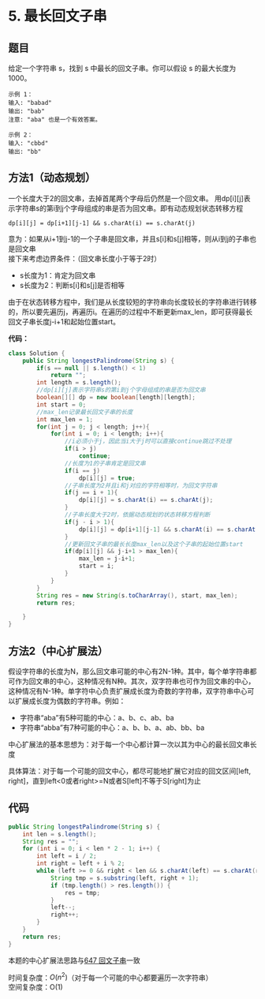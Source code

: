 # 5. 最长回文子串

## 题目
给定一个字符串 s，找到 s 中最长的回文子串。你可以假设 s 的最大长度为 1000。

    示例 1：
    输入: "babad"
    输出: "bab"
    注意: "aba" 也是一个有效答案。

    示例 2：
    输入: "cbbd"
    输出: "bb"

## 方法1（动态规划）  
一个长度大于2的回文串，去掉首尾两个字母后仍然是一个回文串。
用dp[i][j]表示字符串s的第i到j个字母组成的串是否为回文串。即有动态规划状态转移方程

```
dp[i][j] = dp[i+1][j-1] && s.charAt(i) == s.charAt(j)
```
意为：如果从i+1到j-1的一个子串是回文串，并且s[i]和s[j]相等，则从i到j的子串也是回文串  
接下来考虑边界条件：（回文串长度小于等于2时）  
* s长度为1：肯定为回文串
* s长度为2：判断s[i]和s[j]是否相等  

由于在状态转移方程中，我们是从长度较短的字符串向长度较长的字符串进行转移的，所以要先遍历j，再遍历i。在遍历的过程中不断更新max_len，即可获得最长回文子串长度j-i+1和起始位置start。


**代码：**  
```java
class Solution {
    public String longestPalindrome(String s) {
        if(s == null || s.length() < 1)
            return "";
        int length = s.length();
        //dp[i][j]表示字符串s的第i到j个字母组成的串是否为回文串
        boolean[][] dp = new boolean[length][length];
        int start = 0;
        //max_len记录最长回文子串的长度
        int max_len = 1;
        for(int j = 0; j < length; j++){
            for(int i = 0; i < length; i++){
                //i必须小于j，因此当i大于j时可以直接continue跳过不处理
                if(i > j)
                    continue;
                //长度为1的子串肯定是回文串
                if(i == j)
                    dp[i][j] = true;
                //子串长度为2并且i和j对应的字符相等时，为回文字符串
                if(j == i + 1){
                    dp[i][j] = s.charAt(i) == s.charAt(j);
                }
                //子串长度大于2时，依据动态规划的状态转移方程判断
                if(j - i > 1){
                    dp[i][j] = dp[i+1][j-1] && s.charAt(i) == s.charAt(j);
                }
                //更新回文子串的最长长度max_len以及这个子串的起始位置start
                if(dp[i][j] && j-i+1 > max_len){
                    max_len = j-i+1;
                    start = i;
                } 
            }
        }
        String res = new String(s.toCharArray(), start, max_len);
        return res;

    }
}
```

## 方法2（中心扩展法）
假设字符串的长度为N，那么回文串可能的中心有2N-1种。其中，每个单字符串都可作为回文串的中心，这种情况有N种。其次，双字符串也可作为回文串的中心，这种情况有N-1种。单字符中心负责扩展成长度为奇数的字符串，双字符串中心可以扩展成长度为偶数的字符串。例如：
* 字符串“aba”有5种可能的中心：a、b、c、ab、ba  
* 字符串“abba”有7种可能的中心：a、b、b、a、ab、bb、ba

中心扩展法的基本思想为：对于每一个中心都计算一次以其为中心的最长回文串长度

具体算法：对于每一个可能的回文中心，都尽可能地扩展它对应的回文区间[left, right]，直到left<0或者right>=N或者S[left]不等于S[right]为止

## 代码
```java
public String longestPalindrome(String s) {
    int len = s.length();
    String res = "";
    for (int i = 0; i < len * 2 - 1; i++) {
        int left = i / 2;
        int right = left + i % 2;
        while (left >= 0 && right < len && s.charAt(left) == s.charAt(right)) {
            String tmp = s.substring(left, right + 1);
            if (tmp.length() > res.length()) {
                res = tmp;
            }
            left--;
            right++;
        }
    }
    return res;
}
```
本题的中心扩展法思路与[647 回文子串](https://github.com/wyh317/Leetcode/blob/master/%E5%AD%97%E7%AC%A6%E4%B8%B2/647%20%E5%9B%9E%E6%96%87%E5%AD%90%E4%B8%B2.md)一致

时间复杂度：$O(n^2)$（对于每一个可能的中心都要遍历一次字符串）  
空间复杂度：O(1)
